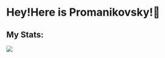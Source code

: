 #  Hey!Here is Promanikovsky!👋
##  My Stats: 
![](https://github-readme-stats.vercel.app/api?username=SakurajimaMai02&show_icons=true&theme=dracula)
<!---
SakurajimaMai02/SakurajimaMai02 is a ✨ special ✨ repository because its `README.md` (this file) appears on your GitHub profile.
You can click the Preview link to take a look at your changes
--->
